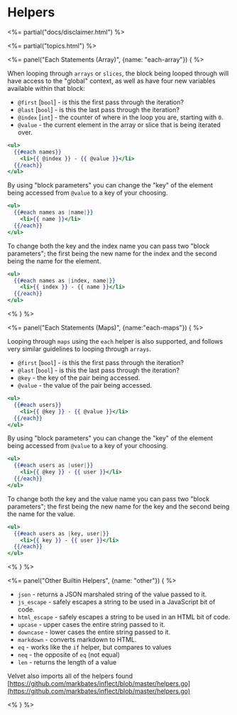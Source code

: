 # Helpers

<%= partial("docs/disclaimer.html") %>

<%= partial("topics.html") %>

<%= panel("Each Statements (Array)", {name: "each-array"}) { %>

When looping through `arrays` or `slices`, the block being looped through will have access to the "global" context, as well as have four new variables available within that block:

* `@first` [`bool`] - is this the first pass through the iteration?
* `@last` [`bool`] - is this the last pass through the iteration?
* `@index` [`int`] - the counter of where in the loop you are, starting with `0`.
* `@value` - the current element in the array or slice that is being iterated over.

```handlebars
<ul>
  {{#each names}}
    <li>{{ @index }} - {{ @value }}</li>
  {{/each}}
</ul>
```

By using "block parameters" you can change the "key" of the element being accessed from `@value` to a key of your choosing.

```handlebars
<ul>
  {{#each names as |name|}}
    <li>{{ name }}</li>
  {{/each}}
</ul>
```

To change both the key and the index name you can pass two "block parameters"; the first being the new name for the index and the second being the name for the element.

```handlebars
<ul>
  {{#each names as |index, name|}}
    <li>{{ index }} - {{ name }}</li>
  {{/each}}
</ul>
```

<% } %>

<%= panel("Each Statements (Maps)", {name:"each-maps"}) { %>

Looping through `maps` using the `each` helper is also supported, and follows very similar guidelines to looping through `arrays`.

* `@first` [`bool`] - is this the first pass through the iteration?
* `@last` [`bool`] - is this the last pass through the iteration?
* `@key` - the key of the pair being accessed.
* `@value` - the value of the pair being accessed.

```handlebars
<ul>
  {{#each users}}
    <li>{{ @key }} - {{ @value }}</li>
  {{/each}}
</ul>
```

By using "block parameters" you can change the "key" of the element being accessed from `@value` to a key of your choosing.

```handlebars
<ul>
  {{#each users as |user|}}
    <li>{{ @key }} - {{ user }}</li>
  {{/each}}
</ul>
```

To change both the key and the value name you can pass two "block parameters"; the first being the new name for the key and the second being the name for the value.

```handlebars
<ul>
  {{#each users as |key, user|}}
    <li>{{ key }} - {{ user }}</li>
  {{/each}}
</ul>
```

<% } %>

<%= panel("Other Builtin Helpers", {name: "other"}) { %>

* `json` - returns a JSON marshaled string of the value passed to it.
* `js_escape` - safely escapes a string to be used in a JavaScript bit of code.
* `html_escape` - safely escapes a string to be used in an HTML bit of code.
* `upcase` - upper cases the entire string passed to it.
* `downcase` - lower cases the entire string passed to it.
* `markdown` - converts markdown to HTML.
* `eq` - works like the `if` helper, but compares to values
* `neq` - the opposite of `eq` (not equal)
* `len` - returns the length of a value

Velvet also imports all of the helpers found [https://github.com/markbates/inflect/blob/master/helpers.go](https://github.com/markbates/inflect/blob/master/helpers.go)

<% } %>

